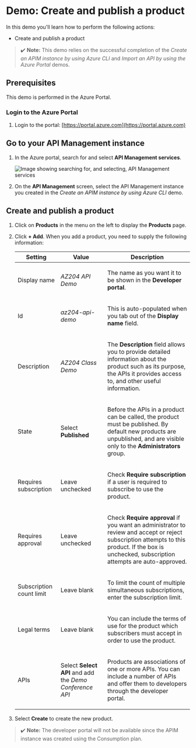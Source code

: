 # Demo: Create and publish a product

In this demo you'll learn how to perform the following actions:

* Create and publish a product

>✔️ **Note:** This demo relies on the successful completion of the  *Create an APIM instance by using Azure CLI* and *Import an API by using the Azure Portal* demos.

## Prerequisites

This demo is performed in the Azure Portal.

### Login to the Azure Portal

1.  Login to the portal: [https://portal.azure.com](https://portal.azure.com) 


## Go to your API Management instance

1. In the Azure portal, search for and select **API Management services**.

    ![Image showing searching for, and selecting, API Management services](../../linked_image_files/view-apim1.png)

2. On the **API Management** screen, select the API Management instance you created in the *Create an APIM instance by using Azure CLI* demo.


## Create and publish a product

1.  Click on **Products** in the menu on the left to display the **Products** page.

2.  Click **+ Add**. When you add a product, you need to supply the following information:

    <table>
    <thead>
    <tr>
    <th>Setting</th>
    <th>Value</th>
    <th>Description</th>
    </tr>
    </thead>
    <tbody>
    <tr>
    <td><p>Display name</p></td>
    <td><p><em>AZ204 API Demo</em></p></td>
    <td><p>The name as you want it to be shown in the <strong>Developer portal</strong>.</p></td>
    </tr>
    <tr>
    <td><p>Id</p></td>
    <td><p><em>az204-api-demo</em></p></td>
    <td><p>This is auto-populated when you tab out of the <strong>Display name</strong> field.</p></td>
    </tr>
    <tr>
    <td><p>Description</p></td>
    <td><p><em>AZ204 Class Demo</em></p></td>
    <td><p>The <strong>Description</strong> field allows you to provide detailed information about the product such as its purpose, the APIs it provides access to, and other useful information.</p></td>
    </tr>
    <tr>
    <td><p>State</p></td>
    <td><p>Select <strong>Published</strong></p></td>
    <td><p>Before the APIs in a product can be called, the product must be published. By default new products are unpublished, and are visible only to the  <strong>Administrators</strong> group.</p></td>
    </tr>
    <tr>
    <td><p>Requires subscription</p></td>
    <td><p>Leave unchecked</p></td>
    <td><p>Check <strong>Require subscription</strong> if a user is required to subscribe to use the product.</p></td>
    </tr>
    <tr>
    <td><p>Requires approval</p></td>
    <td><p>Leave unchecked</p></td>
    <td><p>Check <strong>Require approval</strong> if you want an administrator to review and accept or reject subscription attempts to this product. If the box is unchecked, subscription attempts are auto-approved.</p></td>
    </tr>
    <tr>
    <td><p>Subscription count limit</p></td>
    <td><p>Leave blank</p></td>
    <td><p>To limit the count of multiple simultaneous subscriptions, enter the subscription limit.</p></td>
    </tr>
    <tr>
    <td><p>Legal terms</p></td>
    <td><p>Leave blank</p></td>
    <td><p>You can include the terms of use for the product which subscribers must accept in order to use the product.</p></td>
    </tr>
    <tr>
    <td><p>APIs</p></td>
    <td><p>Select <strong>Select API</strong> and add the <em>Demo Conference API</em></p></td>
    <td><p>Products are associations of one or more APIs. You can include a number of APIs and offer them to developers through the developer portal.</p></td>
    </tr>
    </tbody>
    </table>

    <!--
    Setting | Value | Description
    - | - | -
    Display name | *AZ204 API Demo* | The name as you want it to be shown in the **Developer portal**.
    Id | *az204-api-demo* | This is auto-populated when you tab out of the **Display name** field.
    Description | *AZ204 Class Demo* | The **Description** field allows you to provide detailed information about the product such as its purpose, the APIs it provides access to, and other useful information.
    State | Select **Published** | Before the APIs in a product can be called, the product must be published. By default new products are unpublished, and are visible only to the  **Administrators** group.
    Requires subscription | Leave unchecked | Check **Require subscription** if a user is required to subscribe to use the product.
    Requires approval | Leave unchecked | Check **Require approval** if you want an administrator to review and accept or reject subscription attempts to this product. If the box is unchecked, subscription attempts are auto-approved.
    Subscription count limit | Leave blank | To limit the count of multiple simultaneous subscriptions, enter the subscription limit.
    Legal terms | Leave blank | You can include the terms of use for the product which subscribers must accept in order to use the product.
    APIs | Select **Select API** and add the *Demo Conference API* | Products are associations of one or more APIs. You can include a number of APIs and offer them to developers through the developer portal.
    -->

3.  Select **Create** to create the new product.

>✔️ **Note:** The developer portal will not be available since the APIM instance was created using the Consumption plan. 

